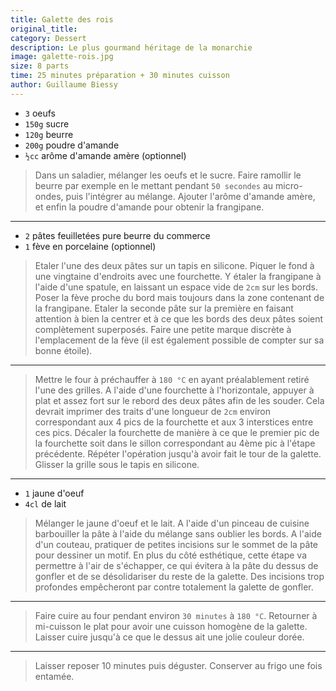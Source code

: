```yaml
---
title: Galette des rois
original_title: 
category: Dessert
description: Le plus gourmand héritage de la monarchie
image: galette-rois.jpg
size: 8 parts
time: 25 minutes préparation + 30 minutes cuisson
author: Guillaume Biessy
---
```


* `3` oeufs
* `150g` sucre
* `120g` beurre
* `200g` poudre d'amande
* `½cc` arôme d'amande amère (optionnel)

> Dans un saladier, mélanger les oeufs et le sucre. Faire ramollir le beurre par exemple en le mettant pendant `50 secondes` au micro-ondes, puis l'intégrer au mélange. Ajouter l'arôme d'amande amère, et enfin la poudre d'amande pour obtenir la frangipane.

---

* `2` pâtes feuilletées pure beurre du commerce
* `1` fève en porcelaine (optionnel)

> Etaler l'une des deux pâtes sur un tapis en silicone. Piquer le fond à une vingtaine d'endroits avec une fourchette. Y étaler la frangipane à l'aide d'une spatule, en laissant un espace vide de `2cm` sur les bords. Poser la fève proche du bord mais toujours dans la zone contenant de la frangipane. Etaler la seconde pâte sur la première en faisant attention à bien la centrer et à ce que les bords des deux pâtes soient complètement superposés. Faire une petite marque discrète à l'emplacement de la fève (il est également possible de compter sur sa bonne étoile).

---

> Mettre le four à préchauffer à `180 °C` en ayant préalablement retiré l'une des grilles. A l'aide d'une fourchette à l'horizontale, appuyer à plat et assez fort sur le rebord des deux pâtes afin de les souder. Cela devrait imprimer des traits d'une longueur de `2cm` environ correspondant aux 4 pics de la fourchette et aux 3 interstices entre ces pics. Décaler la fourchette de manière à ce que le premier pic de la fourchette soit dans le sillon correspondant au 4ème pic à l'étape précédente. Répéter l'opération jusqu'à avoir fait le tour de la galette. Glisser la grille sous le tapis en silicone.

---

* `1` jaune d'oeuf
* `4cl` de lait

> Mélanger le jaune d'oeuf et le lait. A l'aide d'un pinceau de cuisine barbouiller la pâte à l'aide du mélange sans oublier les bords. A l'aide d'un couteau, pratiquer de petites incisions sur le sommet de la pâte pour dessiner un motif. En plus du côté esthétique, cette étape va permettre à l'air de s'échapper, ce qui évitera à la pâte du dessus de gonfler et de se désolidariser du reste de la galette. Des incisions trop profondes empêcheront par contre totalement la galette de gonfler.

---

> Faire cuire au four pendant environ `30 minutes` à `180 °C`. Retourner à mi-cuisson le plat pour avoir une cuisson homogène de la galette. Laisser cuire jusqu'à ce que le dessus ait une jolie couleur dorée.

---

> Laisser reposer 10 minutes puis déguster. Conserver au frigo une fois entamée.